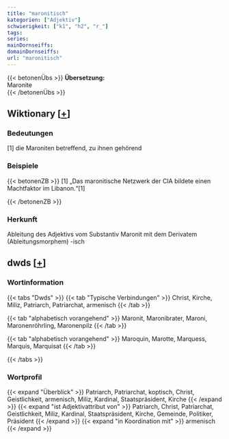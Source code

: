 ```yaml
---
title: "maronitisch"
kategorien: ["Adjektiv"]
schwierigkeit: ["k1", "h2", "r_"]
tags:
series:
mainDornseiffs:
domainDornseiffs:
url: "maronitisch"
---
```


{{< betonenÜbs >}}
**Übersetzung:**  
Maronite  
{{< /betonenÜbs >}}

## Wiktionary [[+](https://de.wiktionary.org/wiki/maronitisch)]

### Bedeutungen
[1] die Maroniten betreffend, zu ihnen gehörend  

### Beispiele
{{< betonenZB >}}
[1] „Das maronitische Netzwerk der CIA bildete einen Machtfaktor im Libanon.“[1]  

{{< /betonenZB >}}
### Herkunft
Ableitung des Adjektivs vom Substantiv Maronit mit dem Derivatem (Ableitungsmorphem) -isch  



## dwds [[+](https://www.dwds.de/wb/maronitisch)]

### Wortinformation
{{< tabs "Dwds" >}}
{{< tab "Typische Verbindungen" >}}
Christ, Kirche, Miliz, Patriarch, Patriarchat, armenisch
{{< /tab >}}

{{< tab "alphabetisch vorangehend" >}}
Maronit, Maronibrater, Maroni, Maronenröhrling, Maronenpilz
{{< /tab >}}

{{< tab "alphabetisch vorangehend" >}}
Maroquin, Marotte, Marquess, Marquis, Marquisat
{{< /tab >}}

{{< /tabs >}}

### Wortprofil
{{< expand "Überblick" >}} Patriarch, Patriarchat, koptisch, Christ, Geistlichkeit, armenisch, Miliz, Kardinal, Staatspräsident, Kirche {{< /expand >}}
{{< expand "ist Adjektivattribut von" >}} Patriarch, Christ, Patriarchat, Geistlichkeit, Miliz, Kardinal, Staatspräsident, Kirche, Gemeinde, Politiker, Präsident {{< /expand >}}
{{< expand "in Koordination mit" >}} armenisch {{< /expand >}}

